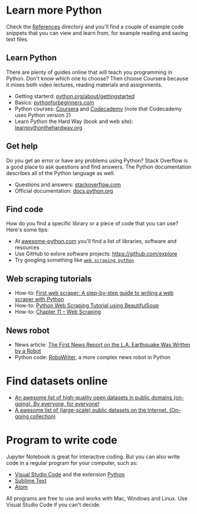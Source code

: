 # Learn more Python

Check the [References](/References/) directory and you'll find a couple of example code snippets that you can view and learn from, for example reading and saving text files.

## Learn Python

There are plenty of guides online that will teach you programming in Python. Don't know which one to choose? Then choose Coursera because it mixes both video lectures, reading materials and assignments.

- Getting starterd: [python.org/about/gettingstarted](https://www.python.org/about/gettingstarted/)
- Basics: [pythonforbeginners.com](http://www.pythonforbeginners.com/)
- Python courses: [Coursera](https://www.coursera.org/learn/python) and [Codecademy](https://www.codecademy.com/learn/python) (note that Codecademy uses Python version 2)
- Learn Python the Hard Way (book and web site): [learnpythonthehardway.org](https://learnpythonthehardway.org/book/)

## Get help

Do you get an error or have any problems using Python? Stack Overflow is a good place to ask questions and find answers. The Python documentation describes all of the Python language as well.

- Questions and answers: [stackoverflow.com](http://stackoverflow.com/questions/tagged/python)
- Official documentation: [docs.python.org](https://docs.python.org/3/)

## Find code

How do you find a specific library or a piece of code that you can use? Here's some tips:

- At [awesome-python.com](https://awesome-python.com/) you'll find a list of libraries, software and resources
- Use GitHub to exlore software projects: <https://github.com/explore>
- Try googling something like [`web scraping python`](https://www.google.com/search?q=web+scraping+python)

## Web scraping tutorials

- How-to: [First web scraper: A step-by-step guide to writing a web scraper with Python](https://first-web-scraper.readthedocs.io/en/latest/)
- How-to: [Python Web Scraping Tutorial using BeautifulSoup](https://www.dataquest.io/blog/web-scraping-tutorial-python/)
- How-to: [Chapter 11 – Web Scraping](https://automatetheboringstuff.com/chapter11/)

## News robot

- News article: [The First News Report on the L.A. Earthquake Was Written by a Robot](http://www.slate.com/blogs/future_tense/2014/03/17/quakebot_los_angeles_times_robot_journalist_writes_article_on_la_earthquake.html)
- Python code: [RoboWriter](https://github.com/jensfinnas/robot-writer), a more complex news robot in Python

# Find datasets online

- [An awesome list of high-quality open datasets in public domains (on-going). By everyone, for everyone!](https://github.com/caesar0301/awesome-public-datasets)
- [A awesome list of (large-scale) public datasets on the Internet. (On-going collection)](https://github.com/vnijs/awesome-public-datasets)

# Program to write code

Jupyter Notebook is great for interactive coding. But you can also write code in a regular program for your computer, such as:

* [Visual Studio Code](https://code.visualstudio.com/) and the extension [Python](https://marketplace.visualstudio.com/items?itemName=donjayamanne.python)
* [Sublime Text](https://www.sublimetext.com/)
* [Atom](https://atom.io/)

All programs are free to use and works with Mac, Windows and Linux. Use Visual Studio Code if you can't decide.
